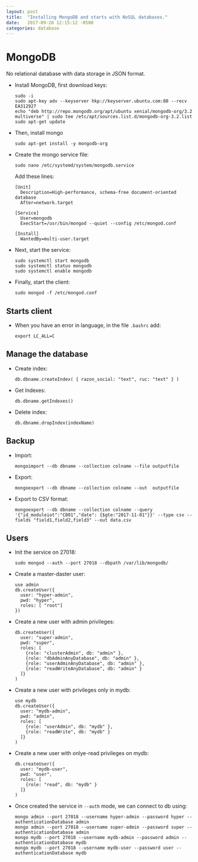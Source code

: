 ```yaml
---
layout: post
title:  "Installing MongoDB and starts with NoSQL databases."
date:   2017-09-28 12:15:12 -0500
categories: database
---
```

# MongoDB

No relational database with data storage in JSON format.

* Install MongoDB, first download keys:

      sudo -i
      sudo apt-key adv --keyserver hkp://keyserver.ubuntu.com:80 --recv EA312927
      echo "deb http://repo.mongodb.org/apt/ubuntu xenial/mongodb-org/3.2 multiverse" | sudo tee /etc/apt/sources.list.d/mongodb-org-3.2.list
      sudo apt-get update

* Then, install mongo

      sudo apt-get install -y mongodb-org

* Create the mongo service file:

      sudo nano /etc/systemd/system/mongodb.service

  Add these lines:

      [Unit]
        Description=High-performance, schema-free document-oriented database
        After=network.target

      [Service]
        User=mongodb
        ExecStart=/usr/bin/mongod --quiet --config /etc/mongod.conf

      [Install]
        WantedBy=multi-user.target

* Next, start the service:

      sudo systemctl start mongodb
      sudo systemctl status mongodb
      sudo systemctl enable mongodb

* Finally, start the client:

      sudo mongod -f /etc/mongod.conf

## Starts client

* When you have an error in language, in the file `.bashrc` add:

      export LC_ALL=C

## Manage the database

* Create index:

      db.dbname.createIndex( { razon_social: "text", ruc: "text" } )

* Get Indexes:

      db.dbname.getIndexes()

* Delete index:

      db.dbname.dropIndex(indexName)

## Backup

* Import:

      mongoimport --db dbname --collection colname --file outputfile

* Export:

      mongoexport --db dbname --collection colname --out  outputfile

* Export to CSV format:

      mongoexport --db dbname --collection colname --query '{"id_moduleiot":"C001","date": {$gte:"2017-11-01"}}' --type csv --fields "field1,field2,field3" --out data.csv

## Users

* Init the service on 27018:

      sudo mongod --auth --port 27018 --dbpath /var/lib/mongodb/

* Create a master-daster user:

      use admin
      db.createUser({
        user: "hyper-admin",
        pwd: "hyper",
        roles: [ "root"]
      })

* Create a new user with admin privileges:

      db.createUser({
        user: "super-admin",
        pwd: "super",
        roles: [
          {role: "clusterAdmin", db: "admin" },
          {role: "dbAdminAnyDatabase", db: "admin" },
          {role: "userAdminAnyDatabase", db: "admin" },
          {role: "readWriteAnyDatabase", db: "admin" }
        ]}
      )

* Create a new user with privileges only in mydb:

      use mydb
      db.createUser({
        user: "mydb-admin",
        pwd: "admin",
        roles: [
          {role: "userAdmin", db: "mydb" },
          {role: "readWrite", db: "mydb" }
        ]}
      )

* Create a new user with onlye-read privileges on mydb:

      db.createUser({
        user: "mydb-user",
        pwd: "user",
        roles: [
          {role: "read", db: "mydb" }
        ]}
      )

* Once created the service in `--auth` mode, we can connect to db using:

      mongo admin --port 27018 --username hyper-admin --password hyper --authenticationDatabase admin
      mongo admin --port 27018 --username super-admin --password super --authenticationDatabase admin
      mongo mydb --port 27018 --username mydb-admin --password admin --authenticationDatabase mydb
      mongo mydb --port 27018 --username mydb-user --password user --authenticationDatabase mydb

